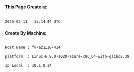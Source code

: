 
   
#### This Page Create at:

```bash

2025-02-11 - 13:14:44 UTC

```

#### Create By Machine:

```bash

Host Name : fv-az1110-414

platform  : Linux-6.8.0-1020-azure-x86_64-with-glibc2.39

Ip Local  : 10.1.0.14

```

